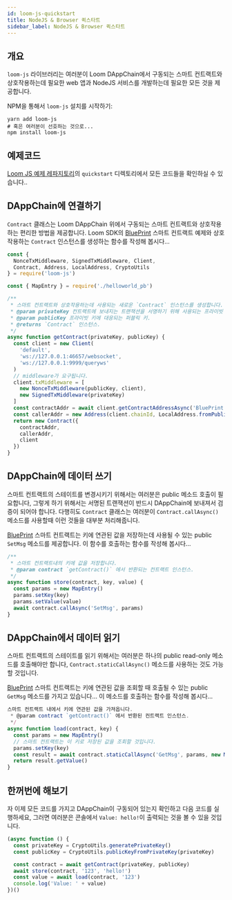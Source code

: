 ```yaml
---
id: loom-js-quickstart
title: NodeJS & Browser 퀵스타트
sidebar_label: NodeJS & Browser 퀵스타트
---
```

## 개요

`loom-js` 라이브러리는 여러분이 Loom DAppChain에서 구동되는 스마트 컨트랙트와 상호작용하는데 필요한 web 앱과 NodeJS 서비스를 개발하는데 필요한 모든 것을 제공합니다.

NPM을 통해서 `loom-js` 설치를 시작하기:

```shell
yarn add loom-js
# 혹은 여러분이 선호하는 것으로...
npm install loom-js
```

## 예제코드

[Loom JS 예제 레파지토리](https://github.com/loomnetwork/loom-js-samples)의 `quickstart` 디렉토리에서 모든 코드들을 확인하실 수 있습니다..

## DAppChain에 연결하기

`Contract` 클래스는 Loom DAppChain 위에서 구동되는 스마트 컨트랙트와 상호작용하는 편리한 방법을 제공합니다. Loom SDK의 [BluePrint](https://github.com/loomnetwork/weave-blueprint/blob/master/src/blueprint.go) 스마트 컨트랙트 예제와 상호작용하는 `Contract` 인스턴스를 생성하는 함수를 작성해 봅시다... 

```js
const {
  NonceTxMiddleware, SignedTxMiddleware, Client,
  Contract, Address, LocalAddress, CryptoUtils
} = require('loom-js')

const { MapEntry } = require('./helloworld_pb')

/**
 * 스마트 컨트랙트와 상호작용하는데 사용되는 새로운 `Contract` 인스턴스를 생성합니다.
 * @param privateKey 컨트랙트에 보내지는 트랜잭션을 서명하기 위해 사용되는 프라이빗 키.
 * @param publicKey 프라이빗 키에 대응되는 퍼블릭 키.
 * @returns `Contract` 인스턴스.
 */
async function getContract(privateKey, publicKey) {
  const client = new Client(
    'default',
    'ws://127.0.0.1:46657/websocket',
    'ws://127.0.0.1:9999/queryws'
  )
  // middleware가 요구됩니다.
  client.txMiddleware = [
    new NonceTxMiddleware(publicKey, client),
    new SignedTxMiddleware(privateKey)
  ]
  const contractAddr = await client.getContractAddressAsync('BluePrint')
  const callerAddr = new Address(client.chainId, LocalAddress.fromPublicKey(publicKey))
  return new Contract({
    contractAddr,
    callerAddr,
    client
  })
}
```

## DAppChain에 데이터 쓰기

스마트 컨트랙트의 스테이트를 변경시키기 위해서는 여러분은 public 메소드 호출이 필요합니다, 그렇게 하기 위해서는 서명된 트랜잭션이 반드시 DAppChain에 보내져서 검증이 되어야 합니다. 다행히도 `Contract` 클래스는 여러분이 `Contract.callAsync()` 메소드를 사용할때 이런 것들을 대부분 처리해줍니다.

[BluePrint](https://github.com/loomnetwork/weave-blueprint/blob/master/src/blueprint.go) 스마트 컨트랙트는 키에 연관된 값을 저장하는데 사용될 수 있는 public `SetMsg` 메소드를 제공합니다. 이 함수를 호출하는 함수를 작성해 봅시다...

```js
/**
 * 스마트 컨트랙트내의 키에 값을 저장합니다.
 * @param contract `getContract()` 에서 반환되는 컨트랙트 인스턴스.
 */
async function store(contract, key, value) {
  const params = new MapEntry()
  params.setKey(key)
  params.setValue(value)
  await contract.callAsync('SetMsg', params)
}

```

## DAppChain에서 데이터 읽기

스마트 컨트랙트의 스테이트를 읽기 위해서는 여러분은 하나의 public read-only 메소드를 호출해야만 합니다, `Contract.staticCallAsync()` 메소드를 사용하는 것도 가능할 것입니다.

[BluePrint](https://github.com/loomnetwork/weave-blueprint/blob/master/src/blueprint.go) 스마트 컨트랙트는 키에 연관된 값을 조회할 때 호출될 수 있는 public `GetMsg` 메소드를 가지고 있습니다... 이 메소드를 호출하는 함수를 작성해 봅시다...

```js
스마트 컨트랙트 내에서 키에 연관된 값을 가져옵니다.
 * @param contract `getContract()` 에서 반환된 컨트랙트 인스턴스.
 */
async function load(contract, key) {
  const params = new MapEntry()
  // 스마트 컨트랙트는 이 키로 저장된 값을 조회할 것입니다.
  params.setKey(key)
  const result = await contract.staticCallAsync('GetMsg', params, new MapEntry())
  return result.getValue()
}
```

## 한꺼번에 해보기

자 이제 모든 코드를 가지고 DAppChain이 구동되어 있는지 확인하고 다음 코드를 실행하세요, 그러면 여러분은 콘솔에서 `Value: hello!`이 출력되는 것을 볼 수 있을 것입니다.

```js
(async function () {
  const privateKey = CryptoUtils.generatePrivateKey()
  const publicKey = CryptoUtils.publicKeyFromPrivateKey(privateKey)

  const contract = await getContract(privateKey, publicKey)
  await store(contract, '123', 'hello!')
  const value = await load(contract, '123')
  console.log('Value: ' + value)
})()
```